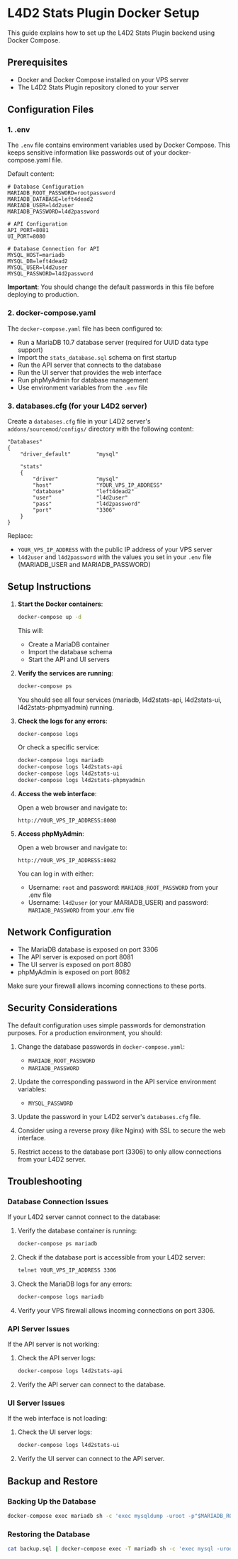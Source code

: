 # L4D2 Stats Plugin Docker Setup

This guide explains how to set up the L4D2 Stats Plugin backend using Docker Compose.

## Prerequisites

- Docker and Docker Compose installed on your VPS server
- The L4D2 Stats Plugin repository cloned to your server

## Configuration Files

### 1. .env

The `.env` file contains environment variables used by Docker Compose. This keeps sensitive information like passwords out of your docker-compose.yaml file.

Default content:
```
# Database Configuration
MARIADB_ROOT_PASSWORD=rootpassword
MARIADB_DATABASE=left4dead2
MARIADB_USER=l4d2user
MARIADB_PASSWORD=l4d2password

# API Configuration
API_PORT=8081
UI_PORT=8080

# Database Connection for API
MYSQL_HOST=mariadb
MYSQL_DB=left4dead2
MYSQL_USER=l4d2user
MYSQL_PASSWORD=l4d2password
```

**Important**: You should change the default passwords in this file before deploying to production.

### 2. docker-compose.yaml

The `docker-compose.yaml` file has been configured to:

- Run a MariaDB 10.7 database server (required for UUID data type support)
- Import the `stats_database.sql` schema on first startup
- Run the API server that connects to the database
- Run the UI server that provides the web interface
- Run phpMyAdmin for database management
- Use environment variables from the `.env` file

### 3. databases.cfg (for your L4D2 server)

Create a `databases.cfg` file in your L4D2 server's `addons/sourcemod/configs/` directory with the following content:

```
"Databases"
{
    "driver_default"        "mysql"

    "stats"
    {
        "driver"            "mysql"
        "host"              "YOUR_VPS_IP_ADDRESS"
        "database"          "left4dead2"
        "user"              "l4d2user"
        "pass"              "l4d2password"
        "port"              "3306"
    }
}
```

Replace:
- `YOUR_VPS_IP_ADDRESS` with the public IP address of your VPS server
- `l4d2user` and `l4d2password` with the values you set in your `.env` file (MARIADB_USER and MARIADB_PASSWORD)

## Setup Instructions

1. **Start the Docker containers**:

   ```bash
   docker-compose up -d
   ```

   This will:
   - Create a MariaDB container
   - Import the database schema
   - Start the API and UI servers

2. **Verify the services are running**:

   ```bash
   docker-compose ps
   ```

   You should see all four services (mariadb, l4d2stats-api, l4d2stats-ui, l4d2stats-phpmyadmin) running.

3. **Check the logs for any errors**:

   ```bash
   docker-compose logs
   ```

   Or check a specific service:

   ```bash
   docker-compose logs mariadb
   docker-compose logs l4d2stats-api
   docker-compose logs l4d2stats-ui
   docker-compose logs l4d2stats-phpmyadmin
   ```

4. **Access the web interface**:

   Open a web browser and navigate to:

   ```
   http://YOUR_VPS_IP_ADDRESS:8080
   ```

4. **Access phpMyAdmin**:

   Open a web browser and navigate to:

   ```
   http://YOUR_VPS_IP_ADDRESS:8082
   ```

   You can log in with either:
   - Username: `root` and password: `MARIADB_ROOT_PASSWORD` from your .env file
   - Username: `l4d2user` (or your MARIADB_USER) and password: `MARIADB_PASSWORD` from your .env file

## Network Configuration

- The MariaDB database is exposed on port 3306
- The API server is exposed on port 8081
- The UI server is exposed on port 8080
- phpMyAdmin is exposed on port 8082

Make sure your firewall allows incoming connections to these ports.

## Security Considerations

The default configuration uses simple passwords for demonstration purposes. For a production environment, you should:

1. Change the database passwords in `docker-compose.yaml`:
   - `MARIADB_ROOT_PASSWORD`
   - `MARIADB_PASSWORD`

2. Update the corresponding password in the API service environment variables:
   - `MYSQL_PASSWORD`

3. Update the password in your L4D2 server's `databases.cfg` file.

4. Consider using a reverse proxy (like Nginx) with SSL to secure the web interface.

5. Restrict access to the database port (3306) to only allow connections from your L4D2 server.

## Troubleshooting

### Database Connection Issues

If your L4D2 server cannot connect to the database:

1. Verify the database container is running:
   ```bash
   docker-compose ps mariadb
   ```

2. Check if the database port is accessible from your L4D2 server:
   ```bash
   telnet YOUR_VPS_IP_ADDRESS 3306
   ```

3. Check the MariaDB logs for any errors:
   ```bash
   docker-compose logs mariadb
   ```

4. Verify your VPS firewall allows incoming connections on port 3306.

### API Server Issues

If the API server is not working:

1. Check the API server logs:
   ```bash
   docker-compose logs l4d2stats-api
   ```

2. Verify the API server can connect to the database.

### UI Server Issues

If the web interface is not loading:

1. Check the UI server logs:
   ```bash
   docker-compose logs l4d2stats-ui
   ```

2. Verify the UI server can connect to the API server.

## Backup and Restore

### Backing Up the Database

```bash
docker-compose exec mariadb sh -c 'exec mysqldump -uroot -p"$MARIADB_ROOT_PASSWORD" left4dead2' > backup.sql
```

### Restoring the Database

```bash
cat backup.sql | docker-compose exec -T mariadb sh -c 'exec mysql -uroot -p"$MARIADB_ROOT_PASSWORD" left4dead2'
```
